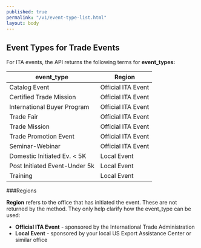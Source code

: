 ```yaml
---
published: true
permalink: "/v1/event-type-list.html"
layout: body
---
```


## Event Types for Trade Events

For ITA events, the API returns the following terms for **event_types:**


| event_type            | Region                                                     |
| --------------- | --------------------------------------------------------------- |
| Catalog Event    				| Official ITA Event	|    
| Certified Trade Mission      |  Official ITA Event	| 
| International Buyer Program  |  Official ITA Event	| 
| Trade Fair                   |  Official ITA Event	| 
| Trade Mission                |  Official ITA Event	| 
| Trade Promotion Event        |  Official ITA Event	| 
| Seminar-Webinar 				|  Official ITA Event	| 
| Domestic Initiated Ev. < 5K 	| Local Event	| 
| Post Initiated Event-Under 5k 	| Local Event	| 
| Training 	| Local Event	| 

###Regions

**Region** refers to the office that has initiated the event.  These are not returned by the method.  They only help clarify how the event_type can be used:

* **Official ITA Event** - sponsored by the International Trade Administration
* **Local Event** - sponsored by your local US Export Assistance Center or similar office
